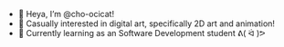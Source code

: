 - 👋 Heya, I’m @cho-ocicat!
- 👀 Casually interested in digital art, specifically 2D art and animation!
- 🌱 Currently learning as an Software Development student ᕕ( ᐛ )ᕗ

<!--- 💞️ I’m looking to collaborate on ...
- 📫 How to reach me ...--->

<!---
cho-ocicat/cho-ocicat is a ✨ special ✨ repository because its `README.md` (this file) appears on your GitHub profile.
You can click the Preview link to take a look at your changes.
--->
